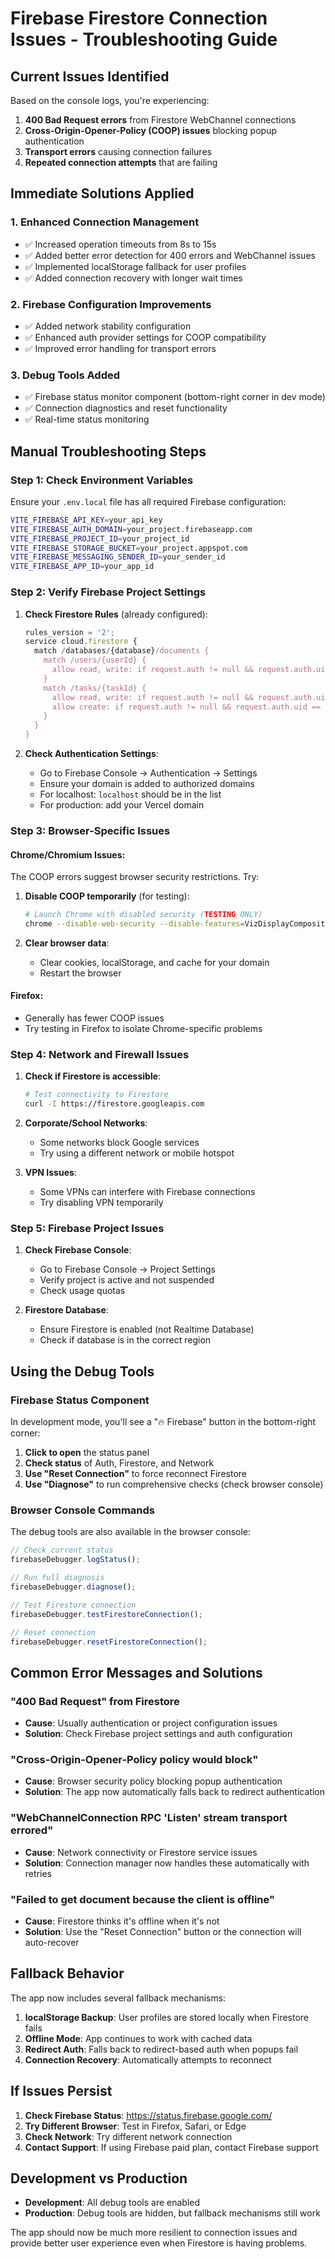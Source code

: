# Firebase Firestore Connection Issues - Troubleshooting Guide

## Current Issues Identified

Based on the console logs, you're experiencing:

1. **400 Bad Request errors** from Firestore WebChannel connections
2. **Cross-Origin-Opener-Policy (COOP) issues** blocking popup authentication
3. **Transport errors** causing connection failures
4. **Repeated connection attempts** that are failing

## Immediate Solutions Applied

### 1. Enhanced Connection Management
- ✅ Increased operation timeouts from 8s to 15s
- ✅ Added better error detection for 400 errors and WebChannel issues
- ✅ Implemented localStorage fallback for user profiles
- ✅ Added connection recovery with longer wait times

### 2. Firebase Configuration Improvements
- ✅ Added network stability configuration
- ✅ Enhanced auth provider settings for COOP compatibility
- ✅ Improved error handling for transport errors

### 3. Debug Tools Added
- ✅ Firebase status monitor component (bottom-right corner in dev mode)
- ✅ Connection diagnostics and reset functionality
- ✅ Real-time status monitoring

## Manual Troubleshooting Steps

### Step 1: Check Environment Variables
Ensure your `.env.local` file has all required Firebase configuration:

```bash
VITE_FIREBASE_API_KEY=your_api_key
VITE_FIREBASE_AUTH_DOMAIN=your_project.firebaseapp.com
VITE_FIREBASE_PROJECT_ID=your_project_id
VITE_FIREBASE_STORAGE_BUCKET=your_project.appspot.com
VITE_FIREBASE_MESSAGING_SENDER_ID=your_sender_id
VITE_FIREBASE_APP_ID=your_app_id
```

### Step 2: Verify Firebase Project Settings

1. **Check Firestore Rules** (already configured):
   ```javascript
   rules_version = '2';
   service cloud.firestore {
     match /databases/{database}/documents {
       match /users/{userId} {
         allow read, write: if request.auth != null && request.auth.uid == userId;
       }
       match /tasks/{taskId} {
         allow read, write: if request.auth != null && request.auth.uid == resource.data.userId;
         allow create: if request.auth != null && request.auth.uid == request.resource.data.userId;
       }
     }
   }
   ```

2. **Check Authentication Settings**:
   - Go to Firebase Console → Authentication → Settings
   - Ensure your domain is added to authorized domains
   - For localhost: `localhost` should be in the list
   - For production: add your Vercel domain

### Step 3: Browser-Specific Issues

#### Chrome/Chromium Issues:
The COOP errors suggest browser security restrictions. Try:

1. **Disable COOP temporarily** (for testing):
   ```bash
   # Launch Chrome with disabled security (TESTING ONLY)
   chrome --disable-web-security --disable-features=VizDisplayCompositor --user-data-dir=/tmp/chrome_dev_test
   ```

2. **Clear browser data**:
   - Clear cookies, localStorage, and cache for your domain
   - Restart the browser

#### Firefox:
- Generally has fewer COOP issues
- Try testing in Firefox to isolate Chrome-specific problems

### Step 4: Network and Firewall Issues

1. **Check if Firestore is accessible**:
   ```bash
   # Test connectivity to Firestore
   curl -I https://firestore.googleapis.com
   ```

2. **Corporate/School Networks**:
   - Some networks block Google services
   - Try using a different network or mobile hotspot

3. **VPN Issues**:
   - Some VPNs can interfere with Firebase connections
   - Try disabling VPN temporarily

### Step 5: Firebase Project Issues

1. **Check Firebase Console**:
   - Go to Firebase Console → Project Settings
   - Verify project is active and not suspended
   - Check usage quotas

2. **Firestore Database**:
   - Ensure Firestore is enabled (not Realtime Database)
   - Check if database is in the correct region

## Using the Debug Tools

### Firebase Status Component
In development mode, you'll see a "🔥 Firebase" button in the bottom-right corner:

1. **Click to open** the status panel
2. **Check status** of Auth, Firestore, and Network
3. **Use "Reset Connection"** to force reconnect Firestore
4. **Use "Diagnose"** to run comprehensive checks (check browser console)

### Browser Console Commands
The debug tools are also available in the browser console:

```javascript
// Check current status
firebaseDebugger.logStatus();

// Run full diagnosis
firebaseDebugger.diagnose();

// Test Firestore connection
firebaseDebugger.testFirestoreConnection();

// Reset connection
firebaseDebugger.resetFirestoreConnection();
```

## Common Error Messages and Solutions

### "400 Bad Request" from Firestore
- **Cause**: Usually authentication or project configuration issues
- **Solution**: Check Firebase project settings and auth configuration

### "Cross-Origin-Opener-Policy policy would block"
- **Cause**: Browser security policy blocking popup authentication
- **Solution**: The app now automatically falls back to redirect authentication

### "WebChannelConnection RPC 'Listen' stream transport errored"
- **Cause**: Network connectivity or Firestore service issues
- **Solution**: Connection manager now handles these automatically with retries

### "Failed to get document because the client is offline"
- **Cause**: Firestore thinks it's offline when it's not
- **Solution**: Use the "Reset Connection" button or the connection will auto-recover

## Fallback Behavior

The app now includes several fallback mechanisms:

1. **localStorage Backup**: User profiles are stored locally when Firestore fails
2. **Offline Mode**: App continues to work with cached data
3. **Redirect Auth**: Falls back to redirect-based auth when popups fail
4. **Connection Recovery**: Automatically attempts to reconnect

## If Issues Persist

1. **Check Firebase Status**: https://status.firebase.google.com/
2. **Try Different Browser**: Test in Firefox, Safari, or Edge
3. **Check Network**: Try different network connection
4. **Contact Support**: If using Firebase paid plan, contact Firebase support

## Development vs Production

- **Development**: All debug tools are enabled
- **Production**: Debug tools are hidden, but fallback mechanisms still work

The app should now be much more resilient to connection issues and provide better user experience even when Firestore is having problems.